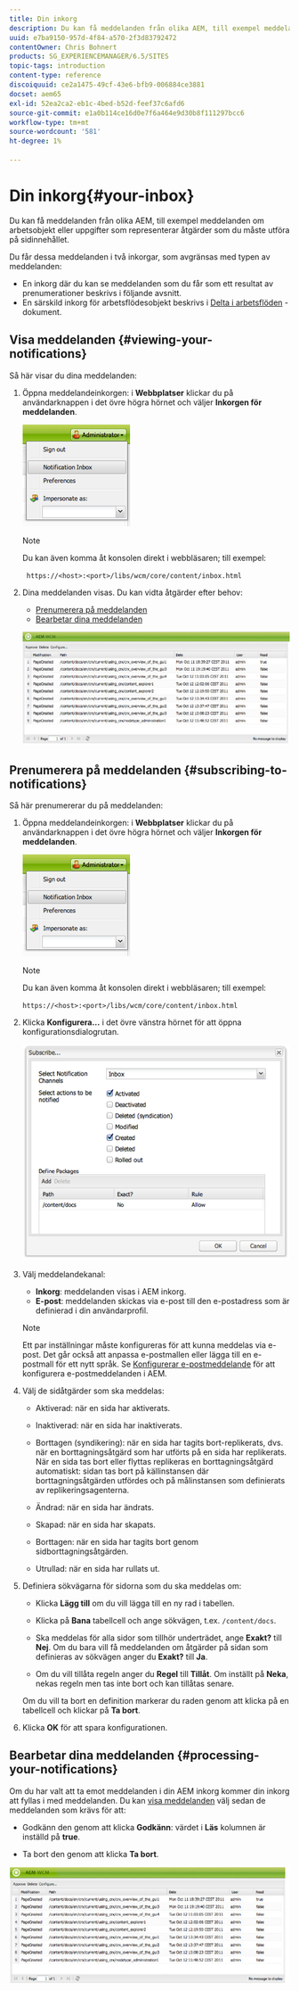 ```yaml
---
title: Din inkorg
description: Du kan få meddelanden från olika AEM, till exempel meddelanden om arbetsobjekt eller uppgifter som representerar åtgärder som du måste utföra på sidinnehållet.
uuid: e7ba9150-957d-4f84-a570-2f3d83792472
contentOwner: Chris Bohnert
products: SG_EXPERIENCEMANAGER/6.5/SITES
topic-tags: introduction
content-type: reference
discoiquuid: ce2a1475-49cf-43e6-bfb9-006884ce3881
docset: aem65
exl-id: 52ea2ca2-eb1c-4bed-b52d-feef37c6afd6
source-git-commit: e1a0b114ce16d0e7f6a464e9d30b8f111297bcc6
workflow-type: tm+mt
source-wordcount: '581'
ht-degree: 1%

---
```


# Din inkorg{#your-inbox}

Du kan få meddelanden från olika AEM, till exempel meddelanden om arbetsobjekt eller uppgifter som representerar åtgärder som du måste utföra på sidinnehållet.

Du får dessa meddelanden i två inkorgar, som avgränsas med typen av meddelanden:

* En inkorg där du kan se meddelanden som du får som ett resultat av prenumerationer beskrivs i följande avsnitt.
* En särskild inkorg för arbetsflödesobjekt beskrivs i [Delta i arbetsflöden](/help/sites-classic-ui-authoring/classic-workflows-participating.md) -dokument.

## Visa meddelanden {#viewing-your-notifications}

Så här visar du dina meddelanden:

1. Öppna meddelandeinkorgen: i **Webbplatser** klickar du på användarknappen i det övre högra hörnet och väljer **Inkorgen för meddelanden**.

   ![screen_shot_2012-02-08at105226am](assets/screen_shot_2012-02-08at105226am.png)

   >[!NOTE]
   >
   >Du kan även komma åt konsolen direkt i webbläsaren; till exempel:
   >
   >
   >` https://<host>:<port>/libs/wcm/core/content/inbox.html`

1. Dina meddelanden visas. Du kan vidta åtgärder efter behov:

   * [Prenumerera på meddelanden](#subscribing-to-notifications)
   * [Bearbetar dina meddelanden](#processing-your-notifications)

   ![chlimage_1-4](assets/chlimage_1-4.jpeg)

## Prenumerera på meddelanden {#subscribing-to-notifications}

Så här prenumererar du på meddelanden:

1. Öppna meddelandeinkorgen: i **Webbplatser** klickar du på användarknappen i det övre högra hörnet och väljer **Inkorgen för meddelanden**.

   ![screen_shot_2012-02-08at105226am-1](assets/screen_shot_2012-02-08at105226am-1.png)

   >[!NOTE]
   >
   >Du kan även komma åt konsolen direkt i webbläsaren; till exempel:
   >
   >
   >`https://<host>:<port>/libs/wcm/core/content/inbox.html`

1. Klicka **Konfigurera...** i det övre vänstra hörnet för att öppna konfigurationsdialogrutan.

   ![screen_shot_2012-02-08at11056am](assets/screen_shot_2012-02-08at111056am.png)

1. Välj meddelandekanal:

   * **Inkorg**: meddelanden visas i AEM inkorg.
   * **E-post**: meddelanden skickas via e-post till den e-postadress som är definierad i din användarprofil.

   >[!NOTE]
   >
   >Ett par inställningar måste konfigureras för att kunna meddelas via e-post. Det går också att anpassa e-postmallen eller lägga till en e-postmall för ett nytt språk. Se [Konfigurerar e-postmeddelande](/help/sites-administering/notification.md#configuringemailnotification) för att konfigurera e-postmeddelanden i AEM.

1. Välj de sidåtgärder som ska meddelas:

   * Aktiverad: när en sida har aktiverats.
   * Inaktiverad: när en sida har inaktiverats.
   * Borttagen (syndikering): när en sida har tagits bort-replikerats, dvs. när en borttagningsåtgärd som har utförts på en sida har replikerats.
När en sida tas bort eller flyttas replikeras en borttagningsåtgärd automatiskt: sidan tas bort på källinstansen där borttagningsåtgärden utfördes och på målinstansen som definierats av replikeringsagenterna.

   * Ändrad: när en sida har ändrats.
   * Skapad: när en sida har skapats.
   * Borttagen: när en sida har tagits bort genom sidborttagningsåtgärden.
   * Utrullad: när en sida har rullats ut.

1. Definiera sökvägarna för sidorna som du ska meddelas om:

   * Klicka **Lägg till** om du vill lägga till en ny rad i tabellen.
   * Klicka på **Bana** tabellcell och ange sökvägen, t.ex. `/content/docs`.

   * Ska meddelas för alla sidor som tillhör underträdet, ange **Exakt?** till **Nej**.
Om du bara vill få meddelanden om åtgärder på sidan som definieras av sökvägen anger du **Exakt?** till **Ja**.

   * Om du vill tillåta regeln anger du **Regel** till **Tillåt**. Om inställt på **Neka**, nekas regeln men tas inte bort och kan tillåtas senare.

   Om du vill ta bort en definition markerar du raden genom att klicka på en tabellcell och klickar på **Ta bort**.

1. Klicka **OK** för att spara konfigurationen.

## Bearbetar dina meddelanden {#processing-your-notifications}

Om du har valt att ta emot meddelanden i din AEM inkorg kommer din inkorg att fyllas i med meddelanden. Du kan [visa meddelanden](#viewing-your-notifications) välj sedan de meddelanden som krävs för att:

* Godkänn den genom att klicka **Godkänn**: värdet i **Läs** kolumnen är inställd på **true**.

* Ta bort den genom att klicka **Ta bort**.

![chlimage_1-5](assets/chlimage_1-5.jpeg)
